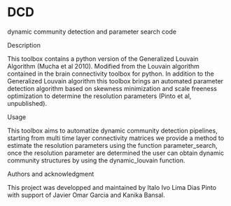 # DCD
dynamic community detection and parameter search code

Description

This toolbox contains a python version of the Generalized Louvain Algorithm (Mucha et al 2010). Modified from the Louvain algorithm contained in the brain connectivity toolbox for python. In addition to the Generalized Louvain algorithm this toolbox brings an automated parameter detection algorithm based on skewness minimization and scale freeness optimization to determine the resolution parameters (Pinto et al, unpublished).

Usage

This toolbox aims to automatize dynamic community detection pipelines, starting from multi time layer connectivity matrices we provide a method to estimate the resolution parameters using the function parameter_search, once the resolution parameter are determined the user can obtain dynamic community structures by using the dynamic_louvain function.

Authors and acknowledgment

This project was developped and maintained by Italo Ivo Lima Dias Pinto with support of Javier Omar Garcia and Kanika Bansal.
